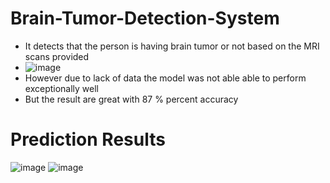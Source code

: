 # Brain-Tumor-Detection-System
* It detects that the person is having brain tumor or not based on the MRI scans provided 
* ![image](https://github.com/BytecodeAbhishek/Brain-Tumor-Detection-System/assets/123349245/b1eb877e-fecc-418b-80fe-af2f2bbd7a99)
* However due to lack of data the model was not able able to perform exceptionally well
* But the result are great with 87 % percent accuracy
 # Prediction Results
 ![image](https://github.com/BytecodeAbhishek/Brain-Tumor-Detection-System/assets/123349245/5325140b-ea87-4867-97f2-0670b04a0a9b)
![image](https://github.com/BytecodeAbhishek/Brain-Tumor-Detection-System/assets/123349245/15e0819f-37c7-4233-a1f9-7f4c2b77d698)

